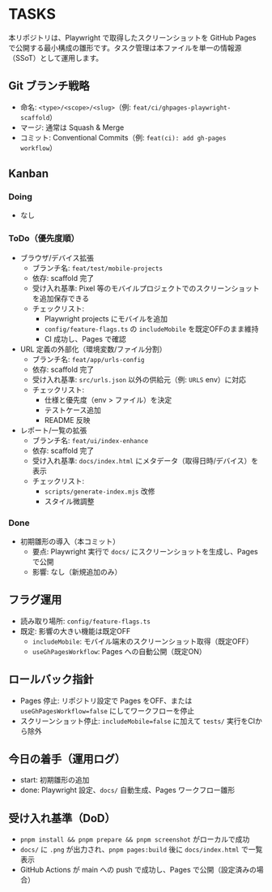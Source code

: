 # TASKS

本リポジトリは、Playwright で取得したスクリーンショットを GitHub Pages で公開する最小構成の雛形です。タスク管理は本ファイルを単一の情報源（SSoT）として運用します。

## Git ブランチ戦略
- 命名: `<type>/<scope>/<slug>`（例: `feat/ci/ghpages-playwright-scaffold`）
- マージ: 通常は Squash & Merge
- コミット: Conventional Commits（例: `feat(ci): add gh-pages workflow`）

## Kanban

### Doing
- なし

### ToDo（優先度順）
- ブラウザ/デバイス拡張
  - ブランチ名: `feat/test/mobile-projects`
  - 依存: scaffold 完了
  - 受け入れ基準: Pixel 等のモバイルプロジェクトでのスクリーンショットを追加保存できる
  - チェックリスト:
    - Playwright projects にモバイルを追加
    - `config/feature-flags.ts` の `includeMobile` を既定OFFのまま維持
    - CI 成功し、Pages で確認
- URL 定義の外部化（環境変数/ファイル分割）
  - ブランチ名: `feat/app/urls-config`
  - 依存: scaffold 完了
  - 受け入れ基準: `src/urls.json` 以外の供給元（例: `URLS` env）に対応
  - チェックリスト:
    - 仕様と優先度（env > ファイル）を決定
    - テストケース追加
    - README 反映
- レポート/一覧の拡張
  - ブランチ名: `feat/ui/index-enhance`
  - 依存: scaffold 完了
  - 受け入れ基準: `docs/index.html` にメタデータ（取得日時/デバイス）を表示
  - チェックリスト:
    - `scripts/generate-index.mjs` 改修
    - スタイル微調整

### Done
- 初期雛形の導入（本コミット）
  - 要点: Playwright 実行で `docs/` にスクリーンショットを生成し、Pages で公開
  - 影響: なし（新規追加のみ）

## フラグ運用
- 読み取り場所: `config/feature-flags.ts`
- 既定: 影響の大きい機能は既定OFF
  - `includeMobile`: モバイル端末のスクリーンショット取得（既定OFF）
  - `useGhPagesWorkflow`: Pages への自動公開（既定ON）

## ロールバック指針
- Pages 停止: リポジトリ設定で Pages をOFF、または `useGhPagesWorkflow=false` にしてワークフローを停止
- スクリーンショット停止: `includeMobile=false` に加えて `tests/` 実行をCIから除外

## 今日の着手（運用ログ）
- start: 初期雛形の追加
- done: Playwright 設定、`docs/` 自動生成、Pages ワークフロー雛形

## 受け入れ基準（DoD）
- `pnpm install && pnpm prepare && pnpm screenshot` がローカルで成功
- `docs/` に `.png` が出力され、`pnpm pages:build` 後に `docs/index.html` で一覧表示
- GitHub Actions が main への push で成功し、Pages で公開（設定済みの場合）


